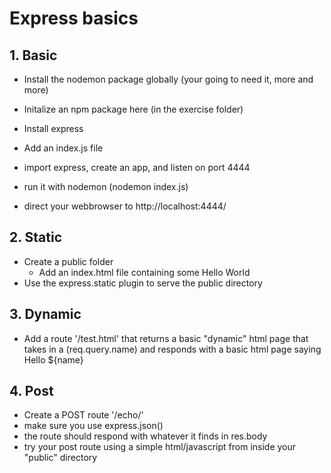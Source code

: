 # Express basics

## 1. Basic
  - Install the nodemon package globally 
    (your going to need it, more and more)

  - Initalize an npm package here (in the exercise folder)
  - Install express
  - Add an index.js file
  - import express, create an app, and listen on port 4444
  - run it with nodemon (nodemon index.js)
  - direct your webbrowser to http://localhost:4444/

## 2. Static
  - Create a public folder
      - Add an index.html file containing some Hello World
  - Use the express.static plugin to serve the public directory

## 3. Dynamic
  - Add a route '/test.html' that returns a basic "dynamic"
    html page that takes in a (req.query.name) and responds
    with a basic html page saying Hello ${name}

## 4. Post
  - Create a POST route '/echo/'
  - make sure you use express.json()
  - the route should respond with whatever it finds
    in res.body
  - try your post route using a simple
    html/javascript from inside your "public" directory 